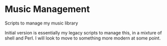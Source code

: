 # Music Management

Scripts to manage my music library

Initial version is essentially my legacy scripts to manage this, in a mixture
of shell and Perl.  I will look to move to something more modern at some point.

